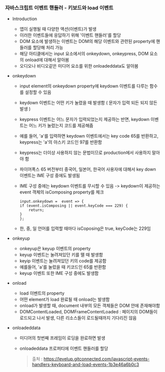 <h3>자바스크립트 이벤트 핸들러 - 키보드와 load 이벤트</h3>

- Introduction

  - 앱이 실행될 때 다양한 액션(이벤트)가 발생
  - 이러한 이벤트들에 응답하기 위해 '이벤트 핸들러'를 할당
  - DOM 요소에 발생하는 이벤트는 DOM의 해당 이벤트와 관련된 property에 핸들러를 할당해 처리 가능
  - 해당 아티클에서는 input 요소에서의 onkeydown, onkeypress, DOM 요소의 onload에 대해서 알아봄
  - 오디오나 비디오같은 미디어 요소를 위한 onloadeddata도 알아봄

- onkeydown

  - input element의 onkeydown property에 keydown 이벤트를 다루는 함수를 설정할 수 있음
  - keydown 이벤트는 어떤 키가 눌렸을 때 발생함 ( 문자가 입력 되든 되지 않든 발생 )
  - keypress 이벤트는 어느 문자가 입력되었는지 제공하는 반면, keydown 이벤트는 어느 키가 눌렸는지 코드를 제공해줌
  - 예를 들어, 'a'를 입력하면 keydown 이벤트에서는 key code 65를 반환하고, keypress는 'a'의 아스키 코드인 97를 반환함
  - keypress는 더이상 사용하지 않는 문법이므로 production에서 사용하지 말아야 함

  - 파이어폭스 65 버전부터 중국어, 일본어, 한국어 사용자에 대해서 key down 이벤트는 IME 구성 중에도 발생됨
  - IME 구성 중에는 keydown 이벤트를 무시할 수 있음 -> keydown이 제공하는 event 객체의 isComposing property를 체크

    ```
    input.onkeydown =  event => {
    if (event.isComposing || event.keyCode === 229) {
        return;
    }
    };
    ```

  - 한, 중, 일 언어를 입력할 때마다 isCoposing은 true, keyCode는 229임

- onkeyup

  - onkeyup은 keyup 이벤트의 property
  - keyup 이벤트는 눌려져있던 키를 뗄 때 발생함
  - keyip 이벤트는 눌려져있던 키의 code를 제공함
  - 예를들어, 'a'를 눌렀을 때 키코드인 65를 반환함
  - keyup 이벤트 또한 IME 구성 중에도 발생함

- onload

  - load 이벤트의 property
  - 어떤 element가 load 완료될 때 onload는 발생함
  - onload가 발생할 때, document 내부의 모든 객체들은 DOM 안에 존재해야함
  - DOMContentLoaded, DOMFrameContentLoaded : 페이지의 DOM들이 로드되고 나서 발생, 다른 리소스들이 로드될때까지 기다리진 않음

- onloadeddata

  - 미디어의 첫번째 프레임이 로딩을 완료하면 발생
  - onloadeddata 프로퍼티에 이벤트 핸들러를 할당

    > 출처 : https://levelup.gitconnected.com/javascript-events-handlers-keyboard-and-load-events-1b3e46a6b0c3
